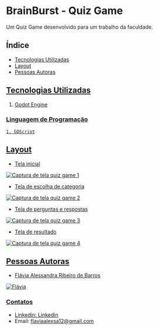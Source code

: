 # BrainBurst - Quiz Game


Um Quiz Game desenvolvido para um trabalho da faculdade.

## Índice
 - <a href="#tecnologias-utilizadas"> Tecnologias Utilizadas
 - <a href="#layout"> Layout
 - <a href="#pessoas-autoras"> Pessoas Autoras

## Tecnologias Utilizadas
 1. Godot Engine
  ### Linguagem de Programação
    1. GDScript

## Layout

- Tela inicial

![Captura de tela quiz game 1](https://github.com/Flavia-Ribeir0/Quiz-game/assets/113454052/cc6c31c4-f21e-427e-b1ee-e96d51697430)


- Tela de escolha de categoria

![Captura de tela quiz game 2](https://github.com/Flavia-Ribeir0/Quiz-game/assets/113454052/a090e136-fed3-4fd7-b6f4-4dad2339c8ce)


- Tela de perguntas e respostas

![Captura de tela quiz game 3](https://github.com/Flavia-Ribeir0/Quiz-game/assets/113454052/13929703-9985-4362-b55e-56487e81a974)
  

- Tela de resultado

![Captura de tela quiz game 4](https://github.com/Flavia-Ribeir0/Quiz-game/assets/113454052/298060a7-0efa-4091-9f7e-3abe59a5ca05)

## Pessoas Autoras
- Flávia Alessandra Ribeiro de Barros
  
![Flávia](https://media.licdn.com/dms/image/D4D03AQFfgW4fgWidRA/profile-displayphoto-shrink_200_200/0/1686402896238?e=1709769600&v=beta&t=IwQWvcPiRr8ydo51eTjNLkup4-PPdxhqRNS4xwNKB5o)
  
### Contatos
- Linkedin: [Linkedin](https://www.linkedin.com/feed/?trk=guest_homepage-basic_google-one-tap-submit)
- Email: flaviaalexsa12@gmail.com

